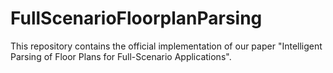 # FullScenarioFloorplanParsing
This repository contains the official implementation of our paper "Intelligent Parsing of Floor Plans for Full-Scenario Applications". 

